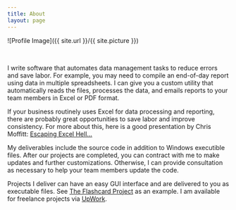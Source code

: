```yaml
---
title: About
layout: page
---
```

![Profile Image]({{ site.url }}/{{ site.picture }})

<br>

<p>I write software that automates data management tasks to reduce errors and save labor. For example, you may need to compile an end-of-day report using data in multiple spreadsheets. I can give you a custom utility that automatically reads the files, processes the data, and emails reports to your team members in Excel or PDF format.</p>

<p>If your business routinely uses Excel for data processing and reporting, there are probably great opportunities to save labor and improve consistency. For more about this, here is a good presentation by Chris Moffitt: <a href="https://github.com/chris1610/pbpython/blob/master/presentations/Escaping-Excel-Hell-with-Python-and-Pandas.pdf">Escaping Excel Hell...</a>  </p>

<p>My deliverables include the source code in addition to Windows executible files. After our projects are completed, you can contract with me to make updates and further customizations. Otherwise, I can provide consultation as necessary to help your team members update the code.</p>

<p>Projects I deliver can have an easy GUI interface and are delivered to you as executable files. See <a href="https://theflashcardproject.com">The Flashcard Project</a> as an example. I am available for freelance projects via <a href="https://www.upwork.com/o/profiles/users/_~01191506b35232ebc4/?s=1110580753069494272">UpWork</a>.</p>
